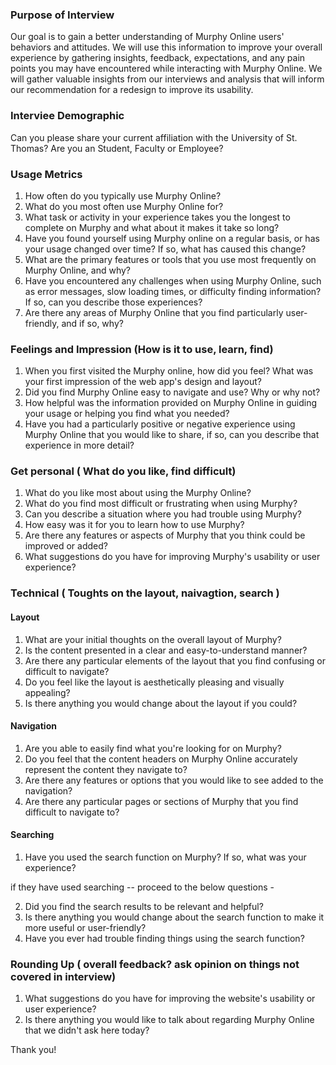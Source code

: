 ### Purpose of Interview

Our goal is to gain a better understanding of Murphy Online users' behaviors and attitudes. We will use this information to improve your overall experience by gathering insights, feedback, expectations, and any pain points you may have encountered while interacting with Murphy Online. We will gather valuable insights from our interviews and analysis that will inform our recommendation for a redesign to improve its usability.


###  Interviee Demographic 

Can you please share your current affiliation with the University of St. Thomas?  Are you an Student, Faculty or Employee?


### Usage Metrics 

1. How often do you typically use Murphy Online? 
2. What do you most often use Murphy Online for? 
3. What task or activity in your experience takes you the longest to complete on Murphy
and what about it makes it take so long? 
4. Have you found yourself using Murphy online on a regular basis, or has your usage changed over time? If so, what has caused this change?
5.  What are the primary features or tools that you use most frequently on Murphy Online, and why?
6.  Have you encountered any challenges when using Murphy Online, such as error messages, slow loading times, or difficulty finding information? If so, can you describe those experiences?
7.  Are there any areas of Murphy Online that you find particularly user-friendly, and if so, why?


### Feelings and Impression (How is it to use, learn, find)

1. When you first visited the Murphy online, how did you feel? What was your first impression of the web app's design and layout?
2. Did you find Murphy Online easy to navigate and use? Why or why not?
3. How helpful was the information provided on Murphy Online  in guiding your usage or helping you find what you needed?
4. Have you had a particularly positive or negative experience using Murphy Online that you would like to share,  if so, can you describe that experience in more detail?


### Get personal ( What do you like, find difficult)

1. What do you like most about using the Murphy Online?
2. What do you find most difficult or frustrating when using Murphy?
3. Can you describe a situation where you had trouble using Murphy?
4. How easy was it for you to learn how to use Murphy?
5. Are there any features or aspects of Murphy that you think could be improved or added?
6. What suggestions do you have for improving Murphy's usability or user experience?


### Technical ( Toughts on the layout, naivagtion, search )


#### Layout

1. What are your initial thoughts on the overall layout of Murphy?
2. Is the content presented in a clear and easy-to-understand manner?
3. Are there any particular elements of the layout that you find confusing or difficult to navigate?
4. Do you feel like the layout is aesthetically pleasing and visually appealing?
5. Is there anything you would change about the layout if you could?


#### Navigation

1. Are you able to easily find what you're looking for on Murphy? 
2. Do you feel that the content headers on Murphy Online  accurately represent the content they navigate to?
3. Are there any features or options that you would like to see added to the navigation?
4. Are there any particular pages or sections of Murphy that you find difficult to navigate to?


#### Searching 

1. Have you used the search function on Murphy? If so, what was your experience? 

if they have used searching -- proceed to the below questions - 

2. Did you find the search results to be relevant and helpful?
3. Is there anything you would change about the search function to make it more useful or user-friendly?
4. Have you ever had trouble finding things using the search function?


### Rounding Up ( overall feedback? ask opinion on things not covered in interview)

1. What suggestions do you have for improving the website's usability or user experience?
2. Is there anything you would like to talk about regarding Murphy Online that we didn't ask here today?

Thank you! 










